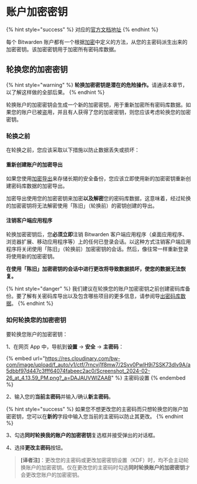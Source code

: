 # 账户加密密钥

{% hint style="success" %}
对应的[官方文档地址](https://bitwarden.com/help/article/account-encryption-key/)
{% endhint %}

每个 Bitwarden 账户都有一个根据[加密](encryption.md)中定义的方法，从您的主密码派生出来的加密密钥。该加密密钥用于加密所有密码库数据。

## 轮换您的加密密钥 <a href="#rotate-your-encryption-key" id="rotate-your-encryption-key"></a>

{% hint style="warning" %}
**轮换加密密钥是潜在的危险操作。**&#x8BF7;通读本章节，以了解这样做的全部后果。
{% endhint %}

轮换账户的加密密钥会生成一个新的加密密钥，用于重新加密所有密码库数据。如果您的账户已被盗用，并且有人获得了您的加密密钥，则您应该考虑轮换您的加密密钥。

### 轮换之前 <a href="#before-rotating" id="before-rotating"></a>

在轮换之前，您应该采取以下措施以防止数据丢失或损坏：

#### 重新创建账户的加密导出 <a href="#re-create-any-account-backup-exports" id="re-create-any-account-backup-exports"></a>

如果您使用[加密导出](../import-export/encrypted-exports.md)来存储长期的安全备份，您应该立即使用新的加密密钥重新创建密码库数据的加密导出。

加密导出使用您的加密密钥来加密**以及解密**您的密码库数据，这意味着，经过轮换的加密密钥将无法解密使用「陈旧」（轮换前）的密钥创建的导出。

#### 注销客户端应用程序 <a href="#log-out-of-client-applications" id="log-out-of-client-applications"></a>

轮换加密密钥后，您**必须立即**注销 Bitwarden 客户端应用程序（桌面应用程序、浏览器扩展、移动应用程序等）上的任何已登录会话。以这种方式注销客户端应用程序将关闭使用「陈旧」（轮换前）加密密钥的会话。然后，像往常一样重新登录将使用新的加密密钥。

**在使用「陈旧」加密密钥的会话中进行更改将导致数据损坏，使您的数据无法恢复。**

{% hint style="danger" %}
我们建议在轮换您的账户加密密钥之前创建密码库备份。要了解有关密码库导出以及包含哪些项目的更多信息，请参阅导[出密码库数据](../import-export/export-vault-data.md)。
{% endhint %}

### 如何轮换您的加密密钥 <a href="#how-to-rotate-your-encryption-key" id="how-to-rotate-your-encryption-key"></a>

要轮换您账户的加密密钥：

1、在网页 App 中，导航到**设置** → **安全** → **主密码**：

{% embed url="https://res.cloudinary.com/bw-com/image/upload/f_auto/v1/ctf/7rncvj1f8mw7/2Svv0PwlH9i7SSK73dlv9A/a5dbbf97d447c3fff64074fabeec2ac0/Screenshot_2024-02-26_at_4.13.59_PM.png?_a=DAJAUVWIZAAB" %}
主密码设置
{% endembed %}

2、输入您的**当前主密码**并输入/确认**新主密码**。

{% hint style="success" %}
如果您不想更改您的主密码而只想轮换您的账户加密密钥，您可以在**新的**字段中输入您当前的主密码以防止其更改。
{% endhint %}

3、勾选**同时轮换我的账户的加密密钥**复选框并接受弹出的对话框。

4、选择**更改主密码**按钮。

> **\[译者注]**：更改您的主密码或更改加密密钥设置（KDF）时，均不会主动轮换账户的加密密钥。仅在更改您的主密码时勾选**同时轮换账户的加密密钥**才会更改您账户的加密密钥。
